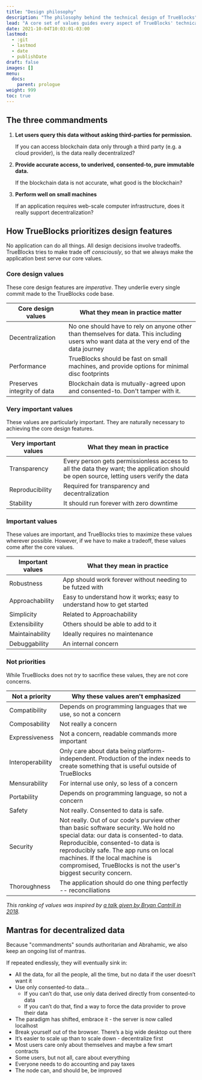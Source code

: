 ```yaml
---
title: "Design philosophy"
description: "The philosophy behind the technical design of TrueBlocks"
lead: "A core set of values guides every aspect of TrueBlocks' technical design."
date: 2021-10-04T10:03:01-03:00
lastmod:
  - :git
  - lastmod
  - date
  - publishDate
draft: false
images: []
menu: 
  docs:
    parent: prologue
weight: 999
toc: true
---
```


## The three commandments

1.  **Let users query this data without asking third-parties for permission.**

    If you can access blockchain data only through a third party (e.g. a cloud provider),
    is the data really decentralized?

2. **Provide accurate access, to underived, consented-to, pure immutable data.**

    If the blockchain data is not accurate, what good is the blockchain?

3. **Perform well on small machines**

    If an application requires web-scale computer infrastructure,
    does it really support decentralization?

## How TrueBlocks prioritizes design features

No application can do all things. All design decisions involve tradeoffs.
TrueBlocks tries to make trade off _consciously_, so that we always
make the application best serve our core values.


### Core design values

These core design features are _imperative_.
They underlie every single commit made to the TrueBlocks code base.

|Core design values| What they mean in practice matter|
|--------------|---------------------------------|
| Decentralization| No one should have to rely on anyone other than themselves for data. This including users who want data at the very end of the data journey|
| Performance| TrueBlocks should be fast on small machines, and provide options for minimal disc footprints|
| Preserves integrity of data| Blockchain data is mutually-agreed upon and consented-to. Don't tamper with it.|

### Very important values

These values are particularly important. They are naturally necessary to achieving
the core design features.

|Very important values| What they mean in practice|
|--------------|---------------------------------|
|Transparency|Every person gets permissionless access to all the data they want; the application should be open source, letting users verify the data|
|Reproducibility|Required for transparency and decentralization|
|Stability|It should run forever with zero downtime|

### Important values

These values are important, and TrueBlocks tries to maximize these values wherever possible.
However, if we have to make a tradeoff, these values come after the core values.

| Important values | What they mean in practice                                          |
|------------------|------------------------------------------------------------------------|
| Robustness       | App should work forever without needing to be futzed with              |
| Approachability  | Easy to understand how it works; easy to understand how to get started |
| Simplicity       | Related to Approachability                                             |
| Extensibility    | Others should be able to add to it                                     |
| Maintainability  | Ideally requires no maintenance                                        |
| Debuggability    | An internal concern                                                    |

### Not priorities

While TrueBlocks does not _try_ to sacrifice these values, they are not core concerns.

| Not a priority   |                                                  Why these values aren't emphasized                                                                                       |
|------------------|-----------------------------------------------------------------------------------------------------------------------------------------|
| Compatibility    | Depends on programming languages that we use, so not a concern                                                                                       |
| Composability    | Not really a concern                                                                                                                    |
| Expressiveness   | Not a concern, readable commands more important                                                                                             |
| Interoperability | Only care about data being platform-independent. Production of the index needs to create something that is useful outside of TrueBlocks                                                  |
| Mensurability    | For internal use only, so less of a concern                                                                                             |
| Portability      | Depends on programming language, so not a concern                                                                                       |
| Safety           | Not really. Consented to data is safe.     |
| Security         | Not really. Out of our code's purview other than basic software security. We hold no special data: our data is consented-to data. Reproducible, consented-to data is reproducibly safe. The app runs on local machines. If the local machine is compromised, TrueBlocks is not the user's biggest security concern. |
| Thoroughness     | The application should do one thing perfectly -- reconciliations  |

_This ranking of values was inspired by [a talk given by Bryan Cantrill in 2018](https://www.youtube.com/watch?v=2wZ1pCpJUIM)._

## Mantras for decentralized data

Because "commandments" sounds authoritarian and Abrahamic, we also keep an ongoing list of mantras.

If repeated endlessly, they will eventually sink in:

* All the data, for all the people, all the time, but no data if the user doesn’t want it
* Use only consented-to data…
    * If you can’t do that, use only data derived directly from consented-to data
    * If you can’t do that, find a way to force the data provider to prove their data
* The paradigm has shifted, embrace it - the server is now called localhost
* Break yourself out of the browser. There’s a big wide desktop out there
* It’s easier to scale up than to scale down - decentralize first
* Most users care only about themselves and maybe a few smart contracts
* Some users, but not all, care about everything
* Everyone needs to do accounting and pay taxes
* The node can, and should be, be improved

